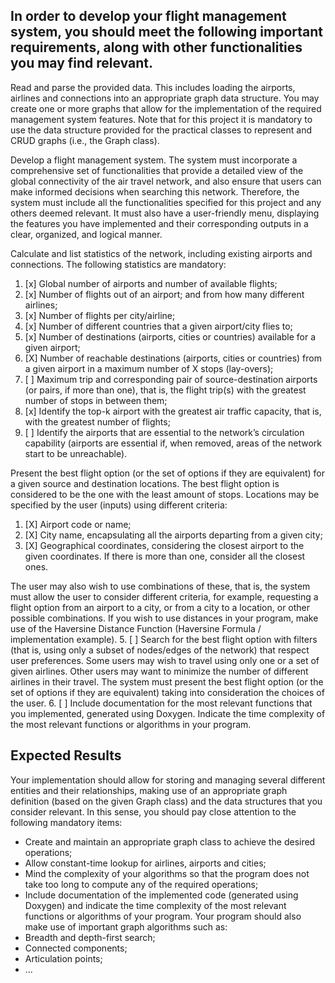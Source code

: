 ## In order to develop your flight management system, you should meet the following important requirements, along with other functionalities you may find relevant.

Read and parse the provided data. This includes loading the airports, airlines and connections into
an appropriate graph data structure. You may create one or more graphs that allow for the
implementation of the required management system features. Note that for this project it is
mandatory to use the data structure provided for the practical classes to represent and CRUD
graphs (i.e., the Graph class).

Develop a flight management system. The system must incorporate a comprehensive set of
functionalities that provide a detailed view of the global connectivity of the air travel network, and
also ensure that users can make informed decisions when searching this network. Therefore, the
system must include all the functionalities specified for this project and any others deemed relevant.
It must also have a user-friendly menu, displaying the features you have implemented and their
corresponding outputs in a clear, organized, and logical manner.

Calculate and list statistics of the network, including existing airports and connections. The following statistics 
are mandatory:

1. [x] Global number of airports and number of available flights; 
2. [x] Number of flights out of an airport; and from how many different airlines; 
3. [x] Number of flights per city/airline; 
4. [x] Number of different countries that a given airport/city flies to; 
5. [x] Number of destinations (airports, cities or countries) available for a given airport; 
6. [X] Number of reachable destinations (airports, cities or countries) from a given airport in a maximum number of X stops (lay-overs);
7. [ ] Maximum trip and corresponding pair of source-destination airports (or pairs, if more than one), that is, the flight trip(s) with the greatest number of stops in between them;
8. [x] Identify the top-k airport with the greatest air traffic capacity, that is, with the greatest number of flights;
9. [ ] Identify the airports that are essential to the network’s circulation capability (airports are essential if, when removed, areas of the network start to be unreachable). 

Present the best flight option (or the set of options if they are equivalent) for a given source and
   destination locations. The best flight option is considered to be the one with the least amount of stops.
   Locations may be specified by the user (inputs) using different criteria:
1. [X] Airport code or name;
2. [X] City name, encapsulating all the airports departing from a given city; 
3. [X] Geographical coordinates, considering the closest airport to the given coordinates. If there is
   more than one, consider all the closest ones.

The user may also wish to use combinations of these, that is, the system must allow the user to
   consider different criteria, for example, requesting a flight option from an airport to a city, or from a
   city to a location, or other possible combinations. If you wish to use distances in your program, make
   use of the Haversine Distance Function (Haversine Formula / implementation example). 
5. [ ] Search for the best flight option with filters (that is, using only a subset of nodes/edges of the
   network) that respect user preferences. Some users may wish to travel using only one or a set of given
   airlines. Other users may want to minimize the number of different airlines in their travel. The system
   must present the best flight option (or the set of options if they are equivalent) taking into
   consideration the choices of the user. 
6. [ ] Include documentation for the most relevant functions that you implemented, generated using
   Doxygen. Indicate the time complexity of the most relevant functions or algorithms in your program.
   
## Expected Results
   Your implementation should allow for storing and managing several different entities and their relationships,
   making use of an appropriate graph definition (based on the given Graph class) and the data structures that
   you consider relevant. In this sense, you should pay close attention to the following mandatory items:
   - Create and maintain an appropriate graph class to achieve the desired operations; 
   - Allow constant-time lookup for airlines, airports and cities; 
   - Mind the complexity of your algorithms so that the program does not take too long to compute any
   of the required operations; 
   - Include documentation of the implemented code (generated using Doxygen) and indicate the time
   complexity of the most relevant functions or algorithms of your program.
   Your program should also make use of important graph algorithms such as:
   - Breadth and depth-first search; 
   - Connected components; 
   - Articulation points; 
   - ...